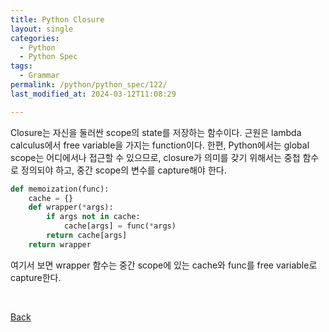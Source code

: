 ```yaml
---
title: Python Closure
layout: single
categories:
  - Python
  - Python Spec
tags:
  - Grammar
permalink: /python/python_spec/122/
last_modified_at: 2024-03-12T11:08:29

---
```


Closure는 자신을 둘러싼 scope의 state를 저장하는 함수이다.
근원은 lambda calculus에서 free variable을 가지는 function이다.
한편, Python에서는 global scope는 어디에서나 접근할 수 있으므로,
closure가 의미를 갖기 위해서는 중첩 함수로 정의되야 하고, 중간 scope의 변수를 capture해야 한다.

```py
def memoization(func):
    cache = {}
    def wrapper(*args):
        if args not in cache:
            cache[args] = func(*args)
        return cache[args]
    return wrapper
```

여기서 보면 wrapper 함수는 중간 scope에 있는 cache와 func를 free variable로 capture한다.

<br>

[Back](/python/python_spec/)